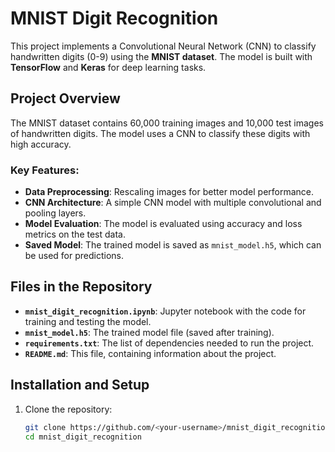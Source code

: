 # MNIST Digit Recognition

This project implements a Convolutional Neural Network (CNN) to classify handwritten digits (0-9) using the **MNIST dataset**. The model is built with **TensorFlow** and **Keras** for deep learning tasks.

## Project Overview

The MNIST dataset contains 60,000 training images and 10,000 test images of handwritten digits. The model uses a CNN to classify these digits with high accuracy.

### Key Features:
- **Data Preprocessing**: Rescaling images for better model performance.
- **CNN Architecture**: A simple CNN model with multiple convolutional and pooling layers.
- **Model Evaluation**: The model is evaluated using accuracy and loss metrics on the test data.
- **Saved Model**: The trained model is saved as `mnist_model.h5`, which can be used for predictions.

## Files in the Repository
- **`mnist_digit_recognition.ipynb`**: Jupyter notebook with the code for training and testing the model.
- **`mnist_model.h5`**: The trained model file (saved after training).
- **`requirements.txt`**: The list of dependencies needed to run the project.
- **`README.md`**: This file, containing information about the project.

## Installation and Setup

1. Clone the repository:
   ```bash
   git clone https://github.com/<your-username>/mnist_digit_recognition.git
   cd mnist_digit_recognition
